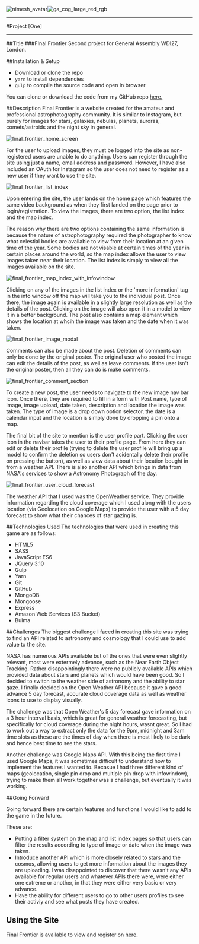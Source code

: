 ![nimesh_avatar](http://i.imgur.com/HMXOMqat.jpg)![ga_cog_large_red_rgb](http://i.imgur.com/bZJFQqb.png)

---
#Project [One]

---

##Title
###FInal Frontier
Second project for General Assembly WDI27, London.

##Installation & Setup
- Download or clone the repo
- `yarn` to install dependencies
- `gulp` to compile the source code and open in browser

You can clone or download the code from my GitHub repo [here.](https://github.com/n2kp/WDI27-London-Project-One-)

##Description
Final Frontier is a website created for the amateur and professional astrophotography community. It is similar to Instagram, but purely for images for stars, galaxies, nebulas, planets, auroras, comets/astroids and the night sky in general.

![final_frontier_home_screen](http://i.imgur.com/voHhkpB.png)

For the user to upload images, they must be logged into the site as non-registered users are unable to do anything. Users can register through the site using just a name, email address and password. However, I have also included an OAuth for Instagram so the user does not need to register as a new user if they want to use the site.

![final_frontier_list_index](http://i.imgur.com/V5iKeuk.png)

Upon entering the site, the user lands on the home page which features the same video background as when they first landed on the page prior to login/registration. To view the images, there are two option, the list index and the map index. 

The reason why there are two options containing the same information is because the nature of astrophotography required the photographer to know what celestial bodies are available to view from their location at an given time of the year. Some bodies are not visable at certain times of the year in certain places around the world, so the map index allows the user to view images taken near their location. The list index is simply to view all the images available on the site.

![final_frontier_map_index_with_infowindow](http://i.imgur.com/39pT8br.png)

Clicking on any of the images in the list index or the 'more information' tag in the info window off the map will take you to the individual post. Once there, the image again is available in a slightly large resolution as well as the details of the post. Clicking on the image will also open it in a model to view it in a better background. The post also contains a map elemant which shows the location at whcih the image was taken and the date when it was taken. 

![final_frontier_image_modal](http://i.imgur.com/WwVbszq.png)

Comments can also be made about the post. Deletion of comments can only be done by the original poster. The original user who posted the image can edit the details of the post, as well as leave comments. If the user isn't the original poster, then all they can do is make comments.

![final_frontier_comment_section](http://i.imgur.com/A63ELZ8.png) 

To create a new post, the user needs to navigate to the new image nav bar icon. Once there, they are required to fill in a form with Post name, tyoe of image, image upload, date taken, description and location the image was taken. The type of image is a drop down option selector, the date is a calendar input and the location is simply done by dropping a pin onto a map.

The final bit of the site to mention is the user profile part. Clicking the user icon in the navbar takes the user to their profile page. From here they can edit or delete their profile (trying to delete the user profile will bring up a model to confirm the deletion so users don't acidentally delete their profile on pressing the button), as well as view data about their location bought in from a weather API. There is also another API which brings in data from NASA's services to show a Astronomy Photograph of the day.

![final_frontier_user_cloud_forecast](http://i.imgur.com/iHEmc2y.png)

The weather API that I used was the OpenWeather service. They provide information regarding the cloud coverage which I used along with the users location (via Geolocation on Google Maps) to provide the user with a 5 day forecast to show what their chances of star gazing is.

##Technologies Used
The technologies that were used in creating this game are as follows:

- HTML5
- SASS
- JavaScript ES6
- JQuery 3.10
- Gulp
- Yarn
- Git
- GitHub
- MongoDB
- Mongoose
- Express
- Amazon Web Services (S3 Bucket)
- Bulma

##Challenges
The biggest challenge I faced in creating this site was trying to find an API related to astronomy and cosmology that I could use to add value to the site. 

NASA has numerous APIs available but of the ones that were even slightly relevant, most were extermely advance, such as the Near Earth Object Tracking. Rather disappointingly there were no publicly available APIs which provided data about stars and planets which would have been good. So I decided to switch to the weather side of astronomy and the ability to star gaze. I finally decided on the Open Weather API because it gave a good advance 5 day forecast, accurate cloud coverage data as well as weather icons to use to display visually.

The challenge was that Open Weather's 5 day forecast gave information on a 3 hour interval basis, which is great for general weather forecasting, but specifically for cloud coverage during the night hours, wasnt great. So I had to work out a way to extract only the data for the 9pm, midnight and 3am time slots as these are the times of day when there is most likely to be dark and hence best time to see the stars.

Another challenge was Google Maps API. With this being the first time I used Google Maps, it was sometimes difficult to understand how to implement the features I wanted to. Becasue I had three different kind of maps (geolocation, single pin drop and multiple pin drop with infowindow), trying to make them all work together was a challenge, but eventually it was working.

##Going Forward

Going forward there are certain features and functions I would like to add to the game in the future.

These are:

- Putting a filter system on the map and list index pages so that users can filter the results according to type of image or date when the image was taken.
- Introduce another API which is more closely related to stars and the cosmos, allowing users to get more information about the images they are uploading. I was disappointed to discover that there wasn't any APIs available for regular users and whatever APIs there were, were either one extreme or another, in that they were either very basic or very advance.
- Have the ability for different users to go to other users profiles to see their activiy and see what posts they have created.

## Using the Site
Final Frontier is available to view and register on [here.](https://pacific-taiga-22359.herokuapp.com/)


